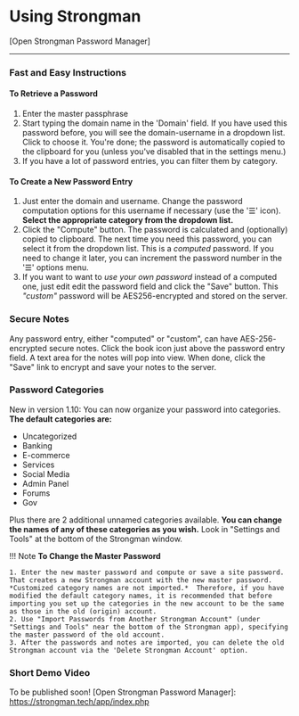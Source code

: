 # Using Strongman
[Open Strongman Password Manager]

---

### Fast and Easy Instructions

#### To Retrieve a Password
1. Enter the master passphrase
2. Start typing the domain name in the 'Domain' field. If you have used this password before, you will see the domain-username in a dropdown list. Click to choose it. You're done; the password is automatically copied to the clipboard for you (unless you've disabled that in the settings menu.)
3. If you have a lot of password entries, you can filter them by category.

#### To Create a New Password Entry
1. Just enter the domain and username. Change the password computation options for this username if necessary (use the '☰' icon). **Select the appropriate category from the dropdown list.**
2. Click the "Compute" button. The password is calculated and (optionally) copied to clipboard. The next time you need this password, you can select it from the dropdown list.  This is a *computed* password. If you need to change it later, you can increment the password number in the '☰' options menu.
3. If you want to want to *use your own password* instead of a computed one, just edit edit the password field and click the "Save" button. This *"custom"* password will be AES256-encrypted and stored on the server.

### Secure Notes
Any password entry, either "computed" or "custom", can have AES-256- encrypted secure notes.  Click the book icon just above the password entry field. A text area for the notes will pop into view. When done, click the "Save" link to encrypt and save your notes to the server.

### Password Categories
New in version 1.10: You can now organize your password into categories.  **The default categories are:**

- Uncategorized
- Banking
- E-commerce
- Services
- Social Media
- Admin Panel
- Forums
- Gov

Plus there are 2 additional unnamed categories available.  **You can change the names of any of these categories as you wish.** Look in "Settings and Tools" at the bottom of the Strongman window.

!!! Note
    **To Change the Master Password**
    
    1. Enter the new master password and compute or save a site password. That creates a new Strongman account with the new master password.  *Customized category names are not imported.*  Therefore, if you have modified the default category names, it is recommended that before importing you set up the categories in the new account to be the same as those in the old (origin) account.
    2. Use "Import Passwords from Another Strongman Account" (under "Settings and Tools" near the bottom of the Strongman app), specifying the master password of the old account.
    3. After the passwords and notes are imported, you can delete the old Strongman account via the 'Delete Strongman Account' option.

### Short Demo Video

To be published soon!
[Open Strongman Password Manager]: https://strongman.tech/app/index.php


<!--stackedit_data:
eyJoaXN0b3J5IjpbMTQ0NTI5NTI3LDk5MTA0MDc5NV19
-->